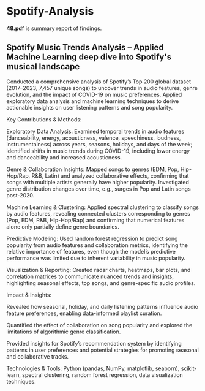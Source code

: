 # Spotify-Analysis
**48.pdf** is summary report of findings. 

## Spotify Music Trends Analysis – Applied Machine Learning deep dive into Spotify's musical landscape

Conducted a comprehensive analysis of Spotify’s Top 200 global dataset (2017–2023, 7,457 unique songs) to uncover trends in audio features, genre evolution, and the impact of COVID-19 on music preferences. Applied exploratory data analysis and machine learning techniques to derive actionable insights on user listening patterns and song popularity.

Key Contributions & Methods:

Exploratory Data Analysis: Examined temporal trends in audio features (danceability, energy, acousticness, valence, speechiness, loudness, instrumentalness) across years, seasons, holidays, and days of the week; identified shifts in music trends during COVID-19, including lower energy and danceability and increased acousticness.

Genre & Collaboration Insights: Mapped songs to genres (EDM, Pop, Hip-Hop/Rap, R&B, Latin) and analyzed collaborative effects, confirming that songs with multiple artists generally have higher popularity. Investigated genre distribution changes over time, e.g., surges in Pop and Latin songs post-2020.

Machine Learning & Clustering: Applied spectral clustering to classify songs by audio features, revealing connected clusters corresponding to genres (Pop, EDM, R&B, Hip-Hop/Rap) and confirming that numerical features alone only partially define genre boundaries.

Predictive Modeling: Used random forest regression to predict song popularity from audio features and collaboration metrics, identifying the relative importance of features, even though the model’s predictive performance was limited due to inherent variability in music popularity.

Visualization & Reporting: Created radar charts, heatmaps, bar plots, and correlation matrices to communicate nuanced trends and insights, highlighting seasonal effects, top songs, and genre-specific audio profiles.

Impact & Insights:

Revealed how seasonal, holiday, and daily listening patterns influence audio feature preferences, enabling data-informed playlist curation.

Quantified the effect of collaboration on song popularity and explored the limitations of algorithmic genre classification.

Provided insights for Spotify’s recommendation system by identifying patterns in user preferences and potential strategies for promoting seasonal and collaborative tracks.

Technologies & Tools: Python (pandas, NumPy, matplotlib, seaborn), scikit-learn, spectral clustering, random forest regression, data visualization techniques.
